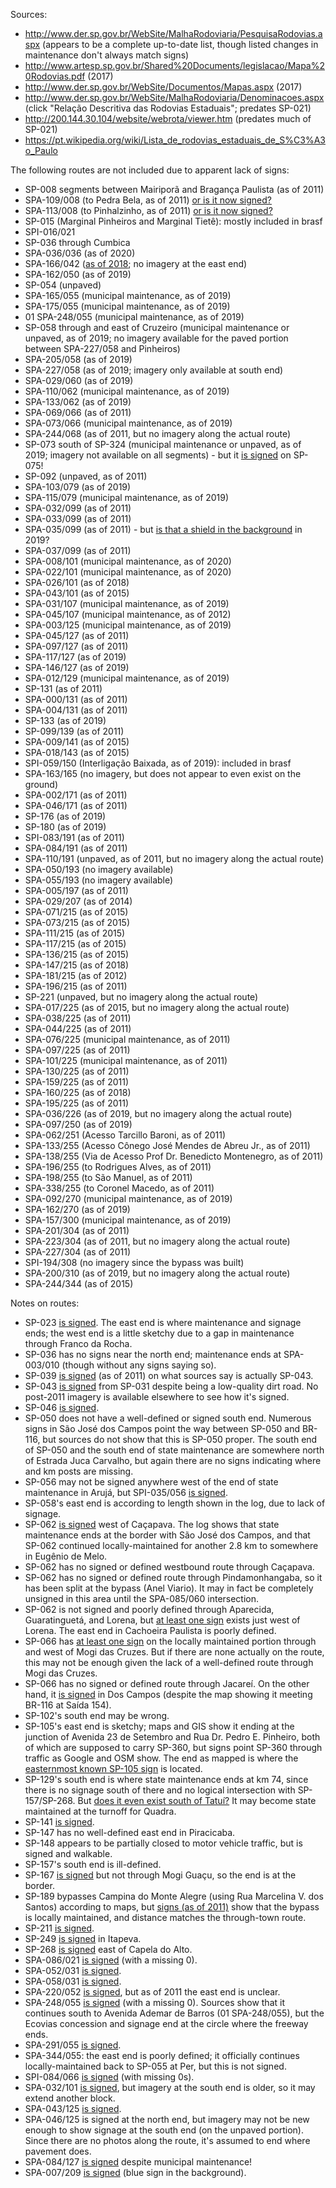 Sources:
* http://www.der.sp.gov.br/WebSite/MalhaRodoviaria/PesquisaRodovias.aspx (appears to be a complete up-to-date list, though listed changes in maintenance don't always match signs)
* http://www.artesp.sp.gov.br/Shared%20Documents/legislacao/Mapa%20Rodovias.pdf (2017)
* http://www.der.sp.gov.br/WebSite/Documentos/Mapas.aspx (2017)
* http://www.der.sp.gov.br/WebSite/MalhaRodoviaria/Denominacoes.aspx (click "Relação Descritiva das Rodovias Estaduais"; predates SP-021)
* http://200.144.30.104/website/webrota/viewer.htm (predates much of SP-021)
* https://pt.wikipedia.org/wiki/Lista_de_rodovias_estaduais_de_S%C3%A3o_Paulo

The following routes are not included due to apparent lack of signs:
* SP-008 segments between Mairiporã and Bragança Paulista (as of 2011)
* SPA-109/008 (to Pedra Bela, as of 2011) [or is it now signed?](https://www.google.com/maps/@-22.8160032,-46.5465815,3a,15y,94.1h,89.81t/data=!3m6!1e1!3m4!1skszx-l9tv8_3dEC3Qa5btw!2e0!7i13312!8i6656)
* SPA-113/008 (to Pinhalzinho, as of 2011) [or is it now signed?](https://www.google.com/maps/@-22.783687,-46.5612466,3a,15y,226.91h,86.38t/data=!3m6!1e1!3m4!1sY51zNV-z4n0vgHunw3VsOQ!2e0!7i13312!8i6656)
* SP-015 (Marginal Pinheiros and Marginal Tietê): mostly included in brasf
* SPI-016/021
* SP-036 through Cumbica
* SPA-036/036 (as of 2020)
* SPA-166/042 ([as of 2018](https://www.google.com/maps/@-22.6872281,-45.7281462,3a,20.8y,84.05h,85.42t/data=!3m6!1e1!3m4!1s9TGGVBfI3k0jIO2fyQsNHw!2e0!7i13312!8i6656); no imagery at the east end)
* SPA-162/050 (as of 2019)
* SP-054 (unpaved)
* SPA-165/055 (municipal maintenance, as of 2019)
* SPA-175/055 (municipal maintenance, as of 2019)
* 01 SPA-248/055 (municipal maintenance, as of 2019)
* SP-058 through and east of Cruzeiro (municipal maintenance or unpaved, as of 2019; no imagery available for the paved portion between SPA-227/058 and Pinheiros)
* SPA-205/058 (as of 2019)
* SPA-227/058 (as of 2019; imagery only available at south end)
* SPA-029/060 (as of 2019)
* SPA-110/062 (municipal maintenance, as of 2019)
* SPA-133/062 (as of 2019)
* SPA-069/066 (as of 2011)
* SPA-073/066 (municipal maintenance, as of 2019)
* SPA-244/068 (as of 2011, but no imagery along the actual route)
* SP-073 south of SP-324 (municipal maintenance or unpaved, as of 2019; imagery not available on all segments) - but it [is signed](https://www.google.com/maps/@-23.1727401,-47.2700371,3a,75y,80.39h,85.69t/data=!3m6!1e1!3m4!1sJ7Sb4w50c-6_ebvHrTZKrQ!2e0!7i16384!8i8192) on SP-075!
* SP-092 (unpaved, as of 2011)
* SPA-103/079 (as of 2019)
* SPA-115/079 (municipal maintenance, as of 2019)
* SPA-032/099 (as of 2011)
* SPA-033/099 (as of 2011)
* SPA-035/099 (as of 2011) - but [is that a shield in the background](https://www.google.com/maps/@-23.3939203,-45.6546953,3a,15y,295.68h,88.33t/data=!3m7!1e1!3m5!1sQTtgRJQ8nVGeC6w6ytKKZA!2e0!5s20190801T000000!7i16384!8i8192) in 2019?
* SPA-037/099 (as of 2011)
* SPA-008/101 (municipal maintenance, as of 2020)
* SPA-022/101 (municipal maintenance, as of 2020)
* SPA-026/101 (as of 2018)
* SPA-043/101 (as of 2015)
* SPA-031/107 (municipal maintenance, as of 2019)
* SPA-045/107 (municipal maintenance, as of 2012)
* SPA-003/125 (municipal maintenance, as of 2019)
* SPA-045/127 (as of 2011)
* SPA-097/127 (as of 2011)
* SPA-117/127 (as of 2019)
* SPA-146/127 (as of 2019)
* SPA-012/129 (municipal maintenance, as of 2019)
* SP-131 (as of 2011)
* SPA-000/131 (as of 2011)
* SPA-004/131 (as of 2011)
* SP-133 (as of 2019)
* SP-099/139 (as of 2011)
* SPA-009/141 (as of 2015)
* SPA-018/143 (as of 2015)
* SPI-059/150 (Interligação Baixada, as of 2019): included in brasf
* SPA-163/165 (no imagery, but does not appear to even exist on the ground)
* SPA-002/171 (as of 2011)
* SPA-046/171 (as of 2011)
* SP-176 (as of 2019)
* SP-180 (as of 2019)
* SPI-083/191 (as of 2011)
* SPA-084/191 (as of 2011)
* SPA-110/191 (unpaved, as of 2011, but no imagery along the actual route)
* SPA-050/193 (no imagery available)
* SPA-055/193 (no imagery available)
* SPA-005/197 (as of 2011)
* SPA-029/207 (as of 2014)
* SPA-071/215 (as of 2015)
* SPA-073/215 (as of 2015)
* SPA-111/215 (as of 2015)
* SPA-117/215 (as of 2015)
* SPA-136/215 (as of 2015)
* SPA-147/215 (as of 2018)
* SPA-181/215 (as of 2012)
* SPA-196/215 (as of 2011)
* SP-221 (unpaved, but no imagery along the actual route)
* SPA-017/225 (as of 2015, but no imagery along the actual route)
* SPA-038/225 (as of 2011)
* SPA-044/225 (as of 2011)
* SPA-076/225 (municipal maintenance, as of 2011)
* SPA-097/225 (as of 2011)
* SPA-101/225 (municipal maintenance, as of 2011)
* SPA-130/225 (as of 2011)
* SPA-159/225 (as of 2011)
* SPA-160/225 (as of 2018)
* SPA-195/225 (as of 2011)
* SPA-036/226 (as of 2019, but no imagery along the actual route)
* SPA-097/250 (as of 2019)
* SPA-062/251 (Acesso Tarcillo Baroni, as of 2011)
* SPA-133/255 (Acesso Cônego José Mendes de Abreu Jr., as of 2011)
* SPA-138/255 (Via de Acesso Prof Dr. Benedicto Montenegro, as of 2011)
* SPA-196/255 (to Rodrigues Alves, as of 2011)
* SPA-198/255 (to São Manuel, as of 2011)
* SPA-338/255 (to Coronel Macedo, as of 2011)
* SPA-092/270 (municipal maintenance, as of 2019)
* SPA-162/270 (as of 2019)
* SPA-157/300 (municipal maintenance, as of 2019)
* SPA-201/304 (as of 2011)
* SPA-223/304 (as of 2011, but no imagery along the actual route)
* SPA-227/304 (as of 2011)
* SPI-194/308 (no imagery since the bypass was built)
* SPA-200/310 (as of 2019, but no imagery along the actual route)
* SPA-244/344 (as of 2015)

Notes on routes:
* SP-023 [is signed](https://www.google.com/maps/@-23.3311657,-46.6881006,3a,15y,323.87h,85.55t/data=!3m6!1e1!3m4!1s5A4-ftmAyB5rGudEevLz_w!2e0!7i16384!8i8192). The east end is where maintenance and signage ends; the west end is a little sketchy due to a gap in maintenance through Franco da Rocha.
* SP-036 has no signs near the north end; maintenance ends at SPA-003/010 (though without any signs saying so).
* SP-039 [is signed](https://www.google.com/maps/@-23.6861814,-46.2145589,3a,15.7y,47.07h,83.52t/data=!3m6!1e1!3m4!1sLrD2-QRhtPcfx895QDHHxw!2e0!7i13312!8i6656) (as of 2011) on what sources say is actually SP-043.
* SP-043 [is signed](https://www.google.com/maps/@-23.6752074,-46.3500887,3a,36.6y,35.45h,79.66t/data=!3m6!1e1!3m4!1shoac_0g64ulAmSb9NO9prw!2e0!7i16384!8i8192) from SP-031 despite being a low-quality dirt road. No post-2011 imagery is available elsewhere to see how it's signed.
* SP-046 [is signed](https://www.google.com/maps/@-22.8256856,-45.6306235,3a,36y,277.65h,85.52t/data=!3m6!1e1!3m4!1sPT9sgPZXR4cKcJfaLjAMNQ!2e0!7i16384!8i8192).
* SP-050 does not have a well-defined or signed south end. Numerous signs in São José dos Campos point the way between SP-050 and BR-116, but sources do not show that this is SP-050 proper. The south end of SP-050 and the south end of state maintenance are somewhere north of Estrada Juca Carvalho, but again there are no signs indicating where and km posts are missing.
* SP-056 may not be signed anywhere west of the end of state maintenance in Arujá, but SPI-035/056 [is signed](https://www.google.com/maps/@-23.4617075,-46.3393103,3a,22.5y,337.44h,89.61t/data=!3m6!1e1!3m4!1sZJw8RMPcJQDR01CtW7csiw!2e0!7i16384!8i8192).
* SP-058's east end is according to length shown in the log, due to lack of signage.
* SP-062 [is signed](https://www.google.com/maps/@-23.1129399,-45.7288434,3a,15.6y,247.02h,87.17t/data=!3m6!1e1!3m4!1swgx6UNLfixpJVot5SvnM2A!2e0!7i16384!8i8192) west of Caçapava. The log shows that state maintenance ends at the border with São José dos Campos, and that SP-062 continued locally-maintained for another 2.8 km to somewhere in Eugênio de Melo.
* SP-062 has no signed or defined westbound route through Caçapava.
* SP-062 has no signed or defined route through Pindamonhangaba, so it has been split at the bypass (Anel Viario). It may in fact be completely unsigned in this area until the SPA-085/060 intersection.
* SP-062 is not signed and poorly defined through Aparecida, Guaratinguetá, and Lorena, but [at least one sign](https://www.google.com/maps/@-22.7457959,-45.1342764,3a,15y,223.55h,90.49t/data=!3m6!1e1!3m4!1sg4RwOOuKLkjz48_DfZOLrg!2e0!7i16384!8i8192) exists just west of Lorena. The east end in Cachoeira Paulista is poorly defined.
* SP-066 has [at least one sign](https://www.google.com/maps/@-23.5312569,-46.3152639,3a,15y,276.07h,86.6t/data=!3m6!1e1!3m4!1s13mSalCxoM6sD2aOm8l2Ig!2e0!7i16384!8i8192) on the locally maintained portion through and west of Mogi das Cruzes. But if there are none actually on the route, this may not be enough given the lack of a well-defined route through Mogi das Cruzes.
* SP-066 has no signed or defined route through Jacareí. On the other hand, it [is signed](https://www.google.com/maps/@-23.2278201,-45.9010078,3a,41.2y,203.13h,85.06t/data=!3m6!1e1!3m4!1sLF1MGs4OkJ3iNBG2wYFUhQ!2e0!7i16384!8i8192) in Dos Campos (despite the map showing it meeting BR-116 at Saída 154).
* SP-102's south end may be wrong.
* SP-105's east end is sketchy; maps and GIS show it ending at the junction of Avenida 23 de Setembro and Rua Dr. Pedro E. Pinheiro, both of which are supposed to carry SP-360, but signs point SP-360 through traffic as Google and OSM show. The end as mapped is where the [easternmost known SP-105 sign](https://www.google.com/maps/@-22.592155,-46.7110773,3a,15y,314.73h,86.7t/data=!3m6!1e1!3m4!1s0Z3rB3iJw-CdaIKC_7NfUQ!2e0!7i13312!8i6656) is located.
* SP-129's south end is where state maintenance ends at km 74, since there is no signage south of there and no logical intersection with SP-157/SP-268. But [does it even exist south of Tatuí?](https://www.google.com/maps/@-23.3596368,-47.8907831,3a,16y,289.78h,88.43t/data=!3m6!1e1!3m4!1sy6yNEmcp8g-Oh98-WJp6Gg!2e0!7i16384!8i8192) It may become state maintained at the turnoff for Quadra.
* SP-141 [is signed](https://www.google.com/maps/@-23.1855933,-48.1244037,3a,15y,335.8h,89.24t/data=!3m6!1e1!3m4!1sEYzli8vqOeeRcZYK_6iRRw!2e0!7i16384!8i8192).
* SP-147 has no well-defined east end in Piracicaba.
* SP-148 appears to be partially closed to motor vehicle traffic, but is signed and walkable.
* SP-157's south end is ill-defined.
* SP-167 [is signed](https://www.google.com/maps/@-22.4128376,-46.9513354,3a,27.8y,85.48h,86.86t/data=!3m6!1e1!3m4!1soiWXbzvq6AZmNIUkYDZOLA!2e0!7i13312!8i6656) but not through Mogi Guaçu, so the end is at the border.
* SP-189 bypasses Campina do Monte Alegre (using Rua Marcelina V. dos Santos) according to maps, but [signs (as of 2011)](https://www.google.com/maps/@-23.5580123,-48.4520605,3a,75y,321.41h,68.24t/data=!3m6!1e1!3m4!1sFEXSyyU6zKhRbr-2PDmWdQ!2e0!7i13312!8i6656) show that the bypass is locally maintained, and distance matches the through-town route.
* SP-211 [is signed](https://www.google.com/maps/@-21.6525034,-46.8712168,3a,48.3y,358h,82.25t/data=!3m7!1e1!3m5!1svOSOVX_KnPijN2kj-FMfUg!2e0!5s20150601T000000!7i16384!8i8192).
* SP-249 [is signed](https://www.google.com/maps/@-23.9994865,-48.8786124,3a,16.1y,205.19h,83.82t/data=!3m6!1e1!3m4!1s8MrOhh5DDaXdM9iHquMgAg!2e0!7i16384!8i8192) in Itapeva.
* SP-268 [is signed](https://www.google.com/maps/@-23.4633552,-47.7270265,3a,15y,67.92h,85.07t/data=!3m6!1e1!3m4!1sz86xRb_J0uWvltRs3GM5DQ!2e0!7i13312!8i6656) east of Capela do Alto.
* SPA-086/021 [is signed](https://www.google.com/maps/@-23.7180762,-46.4694927,3a,15y,82.82h,85.18t/data=!3m6!1e1!3m4!1s-zf9qD976hEcRSMQFwg82w!2e0!7i16384!8i8192) (with a missing 0).
* SPA-052/031 [is signed](https://www.google.com/maps/@-23.688352,-46.3925401,3a,15y,34.25h,106.56t/data=!3m6!1e1!3m4!1sRyaEiBL2hLdKPXeffxIKAw!2e0!7i16384!8i8192).
* SPA-058/031 [is signed](https://www.google.com/maps/@-23.6433758,-46.3216465,3a,15y,100.14h,81.93t/data=!3m6!1e1!3m4!1sU7JpdrhaB6Ls1BjYOUqS0g!2e0!7i16384!8i8192).
* SPA-220/052 [is signed](https://www.google.com/maps/@-22.5706432,-44.9950992,3a,15y,99.07h,88.21t/data=!3m6!1e1!3m4!1s7agpg3qodERMEe15umV3hw!2e0!7i16384!8i8192), but as of 2011 the east end is unclear.
* SPA-248/055 [is signed](https://www.google.com/maps/@-23.9829983,-46.2650202,3a,18.2y,285.58h,87.42t/data=!3m6!1e1!3m4!1sHpNepqI08kMsoh5dUws1_A!2e0!7i16384!8i8192) (with a missing 0). Sources show that it continues south to Avenida Ademar de Barros (01 SPA-248/055), but the Ecovias concession and signage end at the circle where the freeway ends.
* SPA-291/055 [is signed](https://www.google.com/maps/@-23.9977704,-46.4111343,3a,21.3y,278.54h,88.17t/data=!3m6!1e1!3m4!1ss0U16t3V0_o7fyq-yD-rpA!2e0!7i16384!8i8192).
* SPA-344/055: the east end is poorly defined; it officially continues locally-maintained back to SP-055 at Per, but this is not signed.
* SPI-084/066 [is signed](https://www.google.com/maps/@-23.3467599,-46.0205593,3a,15y,157.05h,88.23t/data=!3m6!1e1!3m4!1sTodoGdcHL2NWMrKnvZOY9Q!2e0!7i16384!8i8192) (with missing 0s).
* SPA-032/101 [is signed](https://www.google.com/maps/@-22.9846962,-47.3781872,3a,15y,168.37h,89.1t/data=!3m6!1e1!3m4!1s77uriIBHBI5JiTaDOBTHFA!2e0!7i16384!8i8192), but imagery at the south end is older, so it may extend another block.
* SPA-043/125 [is signed](https://www.google.com/maps/@-23.2376732,-45.3050466,3a,15y,31.84h,92.78t/data=!3m6!1e1!3m4!1sCiBm-JO2KWwhJOTkB5NZow!2e0!7i16384!8i8192).
* SPA-046/125 is signed at the north end, but imagery may not be new enough to show signage at the south end (on the unpaved portion). Since there are no photos along the route, it's assumed to end where pavement does.
* SPA-084/127 [is signed](https://www.google.com/maps/@-23.1244141,-47.7164213,3a,15.4y,77.91h,85.1t/data=!3m6!1e1!3m4!1synketLEGA2THqgbSdbfqwQ!2e0!7i16384!8i8192) despite municipal maintenance!
* SPA-007/209 [is signed](https://www.google.com/maps/@-23.0116653,-48.5065781,3a,15y,147.3h,88.55t/data=!3m6!1e1!3m4!1sydzae-UaTybOx9zk9_RkdQ!2e0!7i16384!8i8192) (blue sign in the background).
